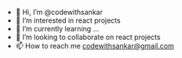 - 👋 Hi, I’m @codewithsankar
- 👀 I’m interested in react projects
- 🌱 I’m currently learning ...
- 💞️ I’m looking to collaborate on react projects
- 📫 How to reach me codewithsankar@gmail.com

